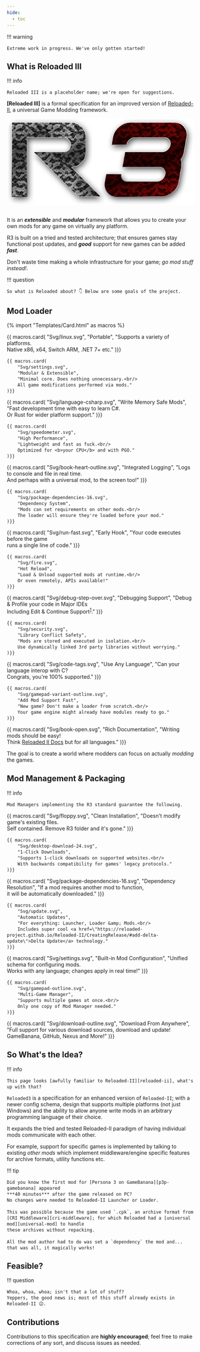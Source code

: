 ```yaml
---
hide:
  - toc
---
```


!!! warning

    Extreme work in progress. We've only gotten started!

## What is Reloaded III

!!! info

    Reloaded III is a placeholder name; we're open for suggestions.

**[Reloaded III]** is a formal specification for an improved version of [Reloaded-II][reloaded-ii], a universal Game Modding framework.

<div align="center">
	<img src="./Images/Reloaded3ConsoleLogo.png" width="550" align="center" />
	<br/><br/>
</div>

It is an ***extensible*** and ***modular*** framework that allows you to create your own mods for any game on virtually any platform.

R3 is built on a tried and tested architecture; that ensures games stay functional post updates, and ***good*** support for new games can be added ***fast***.

Don't waste time making a whole infrastructure for your game; *go mod stuff instead!*.

!!! question

    So what is Reloaded about? 👇 Below are some goals of the project.

## Mod Loader

<!-- Cards -->
<!--
	Icons: https://squidfunk.github.io/mkdocs-material/reference/icons-emojis/
	The dirty trick with images is we place them inline in text, let the page build
	and then copy the HTML out.

	I have no idea why MkDocs Material isn't properly handling icons in HTML out of the box.
-->

<!-- Portable & Modular -->
{% import "Templates/Card.html" as macros %} <!-- Jinja2 Macro  -->
<div class="pillarwrapper">
	{{ macros.card(
		"Svg/linux.svg",
		"Portable",
		"Supports a variety of platforms.<br/>Native x86, x64, Switch ARM, .NET 7+ etc."
	)}}

	{{ macros.card(
		"Svg/settings.svg",
		"Modular & Extensible",
		"Minimal core. Does nothing unnecessary.<br/>
		All game modifications performed via mods."
	)}}
</div>

<!-- Rust/C# & Perf -->
<div class="pillarwrapper">
	{{ macros.card(
		"Svg/language-csharp.svg",
		"Write Memory Safe Mods",
		"Fast development time with easy to learn C#.<br/>
        Or Rust for wider platform support."
	)}}

	{{ macros.card(
		"Svg/speedometer.svg",
		"High Performance",
		"Lightweight and fast as fuck.<br/>
		Optimized for <b>your CPU</b> and with PGO."
	)}}
</div>

<!-- Logging & Dependencies -->
<div class="pillarwrapper">
	{{ macros.card(
		"Svg/book-heart-outline.svg",
		"Integrated Logging",
		"Logs to console and file in real time.<br/>
		And perhaps with a universal mod, to the screen too!"
	)}}

	{{ macros.card(
		"Svg/package-dependencies-16.svg",
		"Dependency System",
		"Mods can set requirements on other mods.<br/>
		The loader will ensure they're loaded before your mod."
	)}}
</div>

<!-- Early Hook & Hot Reload -->
<div class="pillarwrapper">
	{{ macros.card(
		"Svg/run-fast.svg",
		"Early Hook",
		"Your code executes before the game<br/>
		runs a single line of code."
	)}}

	{{ macros.card(
		"Svg/fire.svg",
		"Hot Reload",
		"Load & Unload supported mods at runtime.<br/>
		Or even remotely, APIs available!"
	)}}
</div>

<!-- Debugging & Code Safety -->
<div class="pillarwrapper">
	{{ macros.card(
		"Svg/debug-step-over.svg",
		"Debugging Support",
		"Debug &amp; Profile your code in Major IDEs<br/>
		Including Edit &amp; Continue Support<sup id=\"fnref:1\"><a class=\"footnote-ref\" href=\"#fn:1\">1</a></sup>."
	)}}

	{{ macros.card(
		"Svg/security.svg",
		"Library Conflict Safety",
		"Mods are stored and executed in isolation.<br/>
		Use dynamically linked 3rd party libraries without worrying."
	)}}
</div>

<!-- Any Language, Any Game -->
<div class="pillarwrapper">
	{{ macros.card(
		"Svg/code-tags.svg",
		"Use Any Language",
		"Can your language interop with C?<br/>
		Congrats, you're 100% supported."
	)}}

	{{ macros.card(
		"Svg/gamepad-variant-outline.svg",
		"Add Mod Support Fast",
		"New game? Don't make a loader from scratch.<br/>
		Your game engine might already have modules ready to go."
	)}}
</div>

<!-- Any Language, Any Game -->
<div class="pillarwrapper">
    {{ macros.card(
		"Svg/book-open.svg",
		"Rich Documentation",
		"Writing mods should be easy!<br/>
		Think <a href=\"https://reloaded-project.github.io/Reloaded-II/DevelopmentEnvironmentSetup/\">Reloaded II Docs</a> but for all languages."
	)}}
</div>

The goal is to create a world where modders can focus on actually *modding* the games.

## Mod Management & Packaging

!!! info

    Mod Managers implementing the R3 standard guarantee the following.

<!-- Clean Install & 1-Click -->
<div class="pillarwrapper">
    {{ macros.card(
		"Svg/floppy.svg",
		"Clean Installation",
		"Doesn't modify game's existing files.<br/>
		Self contained. Remove R3 folder and it's gone."
	)}}

	{{ macros.card(
		"Svg/desktop-download-24.svg",
		"1-Click Downloads",
		"Supports 1-click downloads on supported websites.<br/>
        With backwards compatibility for games' legacy protocols."
	)}}
</div>

<!-- Dependency Resolution & Configuration -->
<div class="pillarwrapper">
    {{ macros.card(
		"Svg/package-dependencies-16.svg",
		"Dependency Resolution",
		"If a mod requires another mod to function,<br/>
		it will be automatically downloaded."
	)}}

	{{ macros.card(
		"Svg/update.svg",
		"Automatic Updates",
		"For everything: Launcher, Loader &amp; Mods.<br/>
		Includes super cool <a href=\"https://reloaded-project.github.io/Reloaded-II/CreatingRelease/#add-delta-update\">Delta Update</a> technology."
	)}}
</div>

<!-- Multi-Game Launcher -->
<div class="pillarwrapper">
	{{ macros.card(
		"Svg/settings.svg",
		"Built-in Mod Configuration",
		"Unified schema for configuring mods.<br/>
        Works with any language; changes apply in real time!"
	)}}

    {{ macros.card(
		"Svg/gamepad-outline.svg",
		"Multi-Game Manager",
		"Supports multiple games at once.<br/>
		Only one copy of Mod Manager needed."
	)}}
</div>

<!-- Installer -->
<div class="pillarwrapper">
    {{ macros.card(
		"Svg/download-outline.svg",
		"Download From Anywhere",
		"Full support for various download sources, download and update!<br/>
        GameBanana, GitHub, Nexus and More!"
	)}}
</div>

## So What's the Idea?

!!! info

    This page looks [awfully familiar to Reloaded-II][reloaded-ii], what's up with that?

`Reloaded3` is a specification for an enhanced version of `Reloaded-II`; with a newer config schema,
design that supports multiple platforms (not just Windows) and the ability to allow anyone write mods in an arbitrary programming
language of their choice.

It expands the tried and tested Reloaded-II paradigm of having individual mods communicate with each other.

For example, support for specific games is implemented by talking to existing *other mods* which implement middleware/engine specific features for
archive formats, utility functions etc.

!!! tip

    Did you know the first mod for [Persona 3 on GameBanana][p3p-gamebanana] appeared
    ***40 minutes*** after the game released on PC?
    No changes were needed to Reloaded-II Launcher or Loader.

    This was possible because the game used `.cpk`, an archive format from
    [CRI Middleware][cri-middleware]; for which Reloaded had a [universal mod][universal-mod] to handle
    these archives without repacking.

    All the mod author had to do was set a `dependency` the mod and... that was all, it magically works!

## Feasible?

!!! question

    Whoa, whoa, whoa; isn't that a lot of stuff?
    Yeppers, the good news is; most of this stuff already exists in Reloaded-II 😉.

## Contributions

Contributions to this specification are **highly encouraged**; feel free to make corrections of any sort, and discuss issues as needed.

[^1]: For .NET you might need to set `COMPLUS_FORCEENC = 1` environment variable.

<!-- Links -->
[cri-middleware]: https://en.wikipedia.org/wiki/CRI_Middleware
[p3p-gamebanana]: https://gamebanana.com/games/16613
[reloaded-ii]: https://reloaded-project.github.io/Reloaded-II/
[universal-mod]: https://github.com/Sewer56/CriFs.V2.Hook.ReloadedII